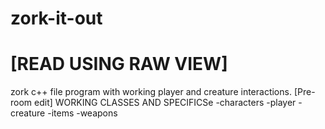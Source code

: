 # zork-it-out

[READ USING RAW VIEW]
==========================================================================================================================================





zork c++ file program with working player and creature interactions. [Pre-room edit]
  WORKING CLASSES AND SPECIFICSe
      -characters 
          -player
          -creature
       -items
           -weapons



